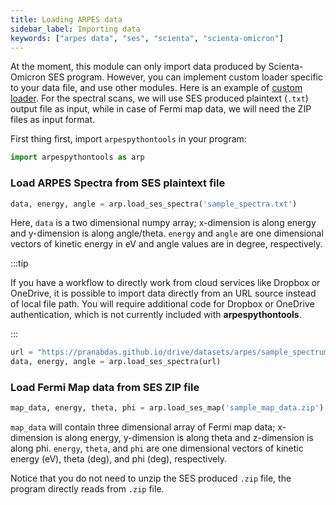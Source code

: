 ```yaml
---
title: Loading ARPES data
sidebar_label: Importing data
keywords: ["arpes data", "ses", "scienta", "scienta-omicron"]
---
```

At the moment, this module can only import data produced by Scienta-Omicron SES
program. However, you can implement custom loader specific to your data file,
and use other modules. Here is an example of [custom loader](
https://github.com/pranabdas/arpespythontools/blob/main/src/arpespythontools/custom_loader_one.py).
For the spectral scans, we will use SES produced plaintext (`.txt`) output file
as input, while in case of Fermi map data, we will need the ZIP files as input
format.

First thing first, import `arpespythontools` in your program:
```python
import arpespythontools as arp
```

### Load ARPES Spectra from SES plaintext file
```python
data, energy, angle = arp.load_ses_spectra('sample_spectra.txt')
```

Here, `data` is a two dimensional numpy array; x-dimension is along energy and
y-dimension is along angle/theta. `energy` and `angle` are one dimensional
vectors of kinetic energy in eV and angle values are in degree, respectively.

:::tip

If you have a workflow to directly work from cloud services like Dropbox or
OneDrive, it is possible to import data directly from an URL source instead of
local file path. You will require additional code for Dropbox or OneDrive
authentication, which is not currently included with **arpespythontools**.

:::

```python
url = "https://pranabdas.github.io/drive/datasets/arpes/sample_spectrum.txt"
data, energy, angle = arp.load_ses_spectra(url)
```

### Load Fermi Map data from SES ZIP file
```python
map_data, energy, theta, phi = arp.load_ses_map('sample_map_data.zip')
```

`map_data` will contain three dimensional array of Fermi map data; x-dimension
is along energy, y-dimension is along theta and z-dimension is along phi.
`energy`, `theta`, and `phi` are one dimensional vectors of kinetic energy (eV),
theta (deg), and phi (deg), respectively.

Notice that you do not need to unzip the SES produced `.zip` file, the program
directly reads from `.zip` file.

